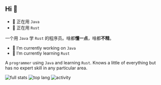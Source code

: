 ## Hi 👋

- 🔭 正在用 `Java`
- 🌱 正在用 `Rust`

一个用 `Java` 学 `Rust` 的程序员。啥都**懂一点**，啥都**不精**。

- 🔭 I’m currently working on `Java`
- 🌱 I’m currently learning `Rust`

A `programmer` using `Java` and learning `Rust`. Knows a little of everything but has no expert skill in any particular area.

![full stats](https://github-readme-stats.vercel.app/api?username=hellyguo&show_icons=true&theme=gruvbox)
![top lang](https://github-readme-stats.vercel.app/api/top-langs/?username=hellyguo&layout=compact&theme=gruvbox)
![activity](https://github-readme-activity-graph.vercel.app/graph?username=hellyguo&theme=gruvbox&hide_border=true)
